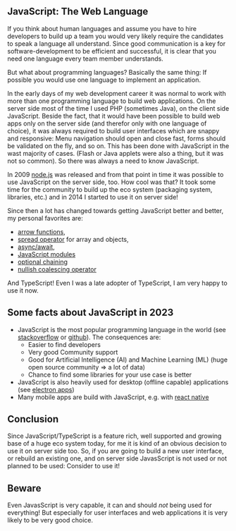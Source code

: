 ## JavaScript: The Web Language

If you think about human languages and assume you have to hire developers to build up a team you would very likely require the candidates to speak a language all understand. Since good communication is a key for software-development to be efficient and successful, it is clear that you need one language every team member understands.

But what about programming languages? Basically the same thing: If possible you would use one language to implement an application.

In the early days of my web development career it was normal to work with more than
one programming language to build web applications.
On the server side most of the time I used PHP (sometimes Java), on the client side JavaScript.
Beside the fact, that it would have been possible to build web apps only on the server side (and therefor only with one language of choice), it was always required to build user interfaces which are snappy and responsive: Menu navigation should open and close fast, forms should be validated on the fly, and so on.
This has been done with JavaScript in the wast majority of cases. (Flash or Java applets were also a thing, but it was not so common).
So there was always a need to know JavaScript.

In 2009 [node.js](https://nodejs.org) was released and from that point in time it was possible to use JavaScript on the server side, too.
How cool was that? It took some time for the community to build up the eco system (packaging system, libraries, etc.) and in 2014 I started to use it on server side!

Since then a lot has changed towards getting JavaScript better and better, my personal favorites are:

- [arrow functions](https://developer.mozilla.org/en-US/docs/Web/JavaScript/Reference/Functions/Arrow_functions),
- [spread operator](https://developer.mozilla.org/en-US/docs/Web/JavaScript/Reference/Operators/Spread_syntax) for array and objects,
- [async/await](https://developer.mozilla.org/en-US/docs/Web/JavaScript/Reference/Statements/async_function),
- [JavaScript modules](https://developer.mozilla.org/en-US/docs/Web/JavaScript/Guide/Modules)
- [optional chaining](https://developer.mozilla.org/en-US/docs/Web/JavaScript/Reference/Operators/Optional_chaining)
- [nullish coalescing operator](https://developer.mozilla.org/en-US/docs/Web/JavaScript/Reference/Operators/Nullish_coalescing_operator)

And TypeScript! Even I was a late adopter of TypeScript, I am very happy to use it now.

## Some facts about JavaScript in 2023

- JavaScript is the most popular programming language in the world (see [stackoverflow](https://survey.stackoverflow.co/2022#most-popular-technologies-language) or [github](https://octoverse.github.com/2022/top-programming-languages)). The consequences are:
  - Easier to find developers
  - Very good Community support
  - Good for Artificial Intelligence (AI) and Machine Learning (ML) (huge open source community => a lot of data)
  - Chance to find some libraries for your use case is better
- JavaScript is also heavily used for desktop (offline capable) applications (see [electron apps](https://www.electronjs.org/apps))
- Many mobile apps are build with JavaScript, e.g. with [react native](https://reactnative.dev/showcase)

## Conclusion

Since JavaScript/TypeScript is a feature rich, well supported and growing base of a huge eco system today, for me it is kind of an obvious decision to use it on server side too. So, if you are going to build a new user interface, or rebuild an existing one, and on server side JavasScript is not used or not planned to be used: Consider to use it!

## Beware

Even JavasScript is very capable, it can and should _not_ being used for everything!
But especially for user interfaces and web applications it is very likely to be very good choice.
